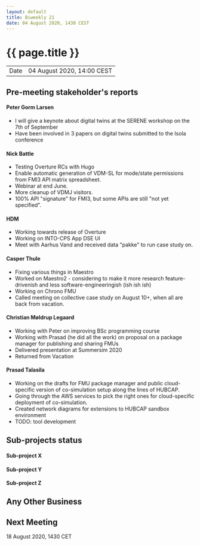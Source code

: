 ```yaml
---
layout: default
title: Biweekly 21
date: 04 August 2020, 1430 CEST
---
```


<script src="https://code.jquery.com/jquery-1.11.1.min.js">
</script>
<script src="/javascripts/edit.js"></script>
<script>setEditButonNm();</script>

# {{ page.title }}

|||
|---|---|
| Date | 04 August 2020, 14:00 CEST |


## Pre-meeting stakeholder's reports

<!-- Please keep in mind that the minutes are publicly available.-->

#### Peter Gorm Larsen
* I will give a keynote about digital twins at the SERENE workshop on the 7th of September
* Have been involved in 3 papers on digital twins submitted to the Isola conference

#### Nick Battle
* Testing Overture RCs with Hugo
* Enable automatic generation of VDM-SL for mode/state permissions from FMI3 API matrix spreadsheet.
* Webinar at end June.
* More cleanup of VDMJ visitors.
* 100% API "signature" for FMI3, but some APIs are still "not yet specified".

#### HDM
* Working towards release of Overture
* Working on INTO-CPS App DSE UI
* Meet with Aarhus Vand and received data "pakke" to run case study on.

#### Casper Thule
* Fixing various things in Maestro
* Worked on Maestro2 - considering to make it more research feature-drivenish and less software-engineeringish (ish ish ish)
* Working on Chrono FMU
* Called meeting on collective case study on August 10+, when all are back from vacation.

#### Christian Møldrup Legaard
* Working with Peter on improving BSc programming course
* Working with Prasad (he did all the work) on proposal on a package manager for publishing and sharing FMUs
* Delivered presentation at Summersim 2020
* Returned from Vacation

#### Prasad Talasila
* Working on the drafts for FMU package manager and public cloud-specific version of co-simulation setup along the lines of HUBCAP.
* Going through the AWS services to pick the right ones for cloud-specific deployment of co-simulation.
* Created network diagrams for extensions to HUBCAP sandbox environment
* TODO: tool development


## Sub-projects status


#### Sub-project X

#### Sub-project Y

#### Sub-project Z

##  Any Other Business

Next Meeting
------------

18 August 2020, 1430 CET


<div id="edit_page_div"></div>

